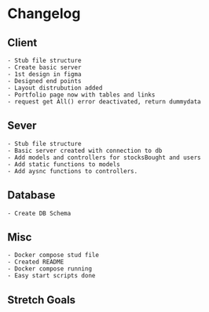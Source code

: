 # Changelog

## Client

    - Stub file structure
    - Create basic server
    - 1st design in figma
    - Designed end points
    - Layout distrubution added
    - Portfolio page now with tables and links
    - request get All() error deactivated, return dummydata

## Sever

    - Stub file structure
    - Basic server created with connection to db
    - Add models and controllers for stocksBought and users
    - Add static functions to models
    - Add aysnc functions to controllers.

## Database

    - Create DB Schema

## Misc

    - Docker compose stud file
    - Created README
    - Docker compose running
    - Easy start scripts done

## Stretch Goals
